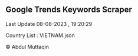

## Google Trends Keywords Scraper 
 
Last Update 08-08-2023 , 19:20:29

Country List :
VIETNAM.json



© Abdul Muttaqin 
